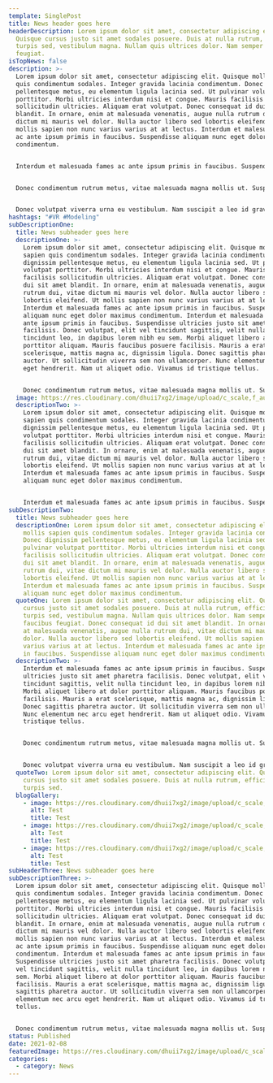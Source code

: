```yaml
---
template: SinglePost
title: News header goes here
headerDescription: Lorem ipsum dolor sit amet, consectetur adipiscing elit.
  Quisque cursus justo sit amet sodales posuere. Duis at nulla rutrum, efficitur
  turpis sed, vestibulum magna. Nullam quis ultrices dolor. Nam semper faucibus
  feugiat.
isTopNews: false
description: >-
  Lorem ipsum dolor sit amet, consectetur adipiscing elit. Quisque mollis sapien
  quis condimentum sodales. Integer gravida lacinia condimentum. Donec dignissim
  pellentesque metus, eu elementum ligula lacinia sed. Ut pulvinar volutpat
  porttitor. Morbi ultricies interdum nisi et congue. Mauris facilisis
  sollicitudin ultricies. Aliquam erat volutpat. Donec consequat id dui sit amet
  blandit. In ornare, enim at malesuada venenatis, augue nulla rutrum dui, vitae
  dictum mi mauris vel dolor. Nulla auctor libero sed lobortis eleifend. Ut
  mollis sapien non nunc varius varius at at lectus. Interdum et malesuada fames
  ac ante ipsum primis in faucibus. Suspendisse aliquam nunc eget dolor maximus
  condimentum.


  Interdum et malesuada fames ac ante ipsum primis in faucibus. Suspendisse ultricies justo sit amet pharetra facilisis. Donec volutpat, elit vel tincidunt sagittis, velit nulla tincidunt leo, in dapibus lorem nibh eu sem. Morbi aliquet libero at dolor porttitor aliquam. Mauris faucibus posuere facilisis. Mauris a erat scelerisque, mattis magna ac, dignissim ligula. Donec sagittis pharetra auctor. Ut sollicitudin viverra sem non ullamcorper. Nunc elementum nec arcu eget hendrerit. Nam ut aliquet odio. Vivamus id tristique tellus.


  Donec condimentum rutrum metus, vitae malesuada magna mollis ut. Suspendisse diam nulla, consectetur eget tortor sit amet, ultrices egestas ex. Nam id rutrum risus. Suspendisse eu mauris nisi. Quisque aliquet ex vitae dui auctor, at hendrerit ipsum laoreet. Nulla convallis, ante quis efficitur sodales, diam nunc sollicitudin nibh, non vehicula quam massa eget enim. Interdum et malesuada fames ac ante ipsum primis in faucibus.


  Donec volutpat viverra urna eu vestibulum. Nam suscipit a leo id gravida. Proin accumsan consequat dui. Donec placerat non dolor quis pulvinar. Vestibulum ante ipsum primis in faucibus orci luctus et ultrices posuere cubilia curae; Sed sit amet augue ullamcorper, consectetur dui ac, ullamcorper lorem. Curabitur nibh nunc, varius quis malesuada at, varius nec velit. Mauris ultricies hendrerit lorem a pretium. Proin nec euismod felis. Donec sed efficitur lacus. Mauris vehicula ex lacus, eu efficitur risus dapibus eget. Integer sagittis sem ante, id volutpat sapien sagittis ac.
hashtags: "#VR #Modeling"
subDescriptionOne:
  title: News subheader goes here
  descriptionOne: >-
    Lorem ipsum dolor sit amet, consectetur adipiscing elit. Quisque mollis
    sapien quis condimentum sodales. Integer gravida lacinia condimentum. Donec
    dignissim pellentesque metus, eu elementum ligula lacinia sed. Ut pulvinar
    volutpat porttitor. Morbi ultricies interdum nisi et congue. Mauris
    facilisis sollicitudin ultricies. Aliquam erat volutpat. Donec consequat id
    dui sit amet blandit. In ornare, enim at malesuada venenatis, augue nulla
    rutrum dui, vitae dictum mi mauris vel dolor. Nulla auctor libero sed
    lobortis eleifend. Ut mollis sapien non nunc varius varius at at lectus.
    Interdum et malesuada fames ac ante ipsum primis in faucibus. Suspendisse
    aliquam nunc eget dolor maximus condimentum. Interdum et malesuada fames ac
    ante ipsum primis in faucibus. Suspendisse ultricies justo sit amet pharetra
    facilisis. Donec volutpat, elit vel tincidunt sagittis, velit nulla
    tincidunt leo, in dapibus lorem nibh eu sem. Morbi aliquet libero at dolor
    porttitor aliquam. Mauris faucibus posuere facilisis. Mauris a erat
    scelerisque, mattis magna ac, dignissim ligula. Donec sagittis pharetra
    auctor. Ut sollicitudin viverra sem non ullamcorper. Nunc elementum nec arcu
    eget hendrerit. Nam ut aliquet odio. Vivamus id tristique tellus.


    Donec condimentum rutrum metus, vitae malesuada magna mollis ut. Suspendisse diam nulla, consectetur eget tortor sit amet, ultrices egestas ex. Nam id rutrum risus. Suspendisse eu mauris nisi. Quisque aliquet ex vitae dui auctor, at hendrerit ipsum laoreet. Nulla convallis, ante quis efficitur sodales, diam nunc sollicitudin nibh, non vehicula quam massa eget enim. Interdum et malesuada fames ac ante ipsum primis in faucibus.
  image: https://res.cloudinary.com/dhuii7xg2/image/upload/c_scale,f_auto,q_auto,w_auto/v1612792118/blog/news/010_2_b9ungi.png
  descriptionTwo: >-
    Lorem ipsum dolor sit amet, consectetur adipiscing elit. Quisque mollis
    sapien quis condimentum sodales. Integer gravida lacinia condimentum. Donec
    dignissim pellentesque metus, eu elementum ligula lacinia sed. Ut pulvinar
    volutpat porttitor. Morbi ultricies interdum nisi et congue. Mauris
    facilisis sollicitudin ultricies. Aliquam erat volutpat. Donec consequat id
    dui sit amet blandit. In ornare, enim at malesuada venenatis, augue nulla
    rutrum dui, vitae dictum mi mauris vel dolor. Nulla auctor libero sed
    lobortis eleifend. Ut mollis sapien non nunc varius varius at at lectus.
    Interdum et malesuada fames ac ante ipsum primis in faucibus. Suspendisse
    aliquam nunc eget dolor maximus condimentum.


    Interdum et malesuada fames ac ante ipsum primis in faucibus. Suspendisse ultricies justo sit amet pharetra facilisis. Donec volutpat, elit vel tincidunt sagittis, velit nulla tincidunt leo, in dapibus lorem nibh eu sem. Morbi aliquet libero at dolor porttitor aliquam. Mauris faucibus posuere facilisis. Mauris a erat scelerisque, mattis magna ac, dignissim ligula. Donec sagittis pharetra auctor. Ut sollicitudin viverra sem non ullamcorper. Nunc elementum nec arcu eget hendrerit. Nam ut aliquet odio. Vivamus id tristique tellus.
subDescriptionTwo:
  title: News subheader goes here
  descriptionOne: Lorem ipsum dolor sit amet, consectetur adipiscing elit. Quisque
    mollis sapien quis condimentum sodales. Integer gravida lacinia condimentum.
    Donec dignissim pellentesque metus, eu elementum ligula lacinia sed. Ut
    pulvinar volutpat porttitor. Morbi ultricies interdum nisi et congue. Mauris
    facilisis sollicitudin ultricies. Aliquam erat volutpat. Donec consequat id
    dui sit amet blandit. In ornare, enim at malesuada venenatis, augue nulla
    rutrum dui, vitae dictum mi mauris vel dolor. Nulla auctor libero sed
    lobortis eleifend. Ut mollis sapien non nunc varius varius at at lectus.
    Interdum et malesuada fames ac ante ipsum primis in faucibus. Suspendisse
    aliquam nunc eget dolor maximus condimentum.
  quoteOne: Lorem ipsum dolor sit amet, consectetur adipiscing elit. Quisque
    cursus justo sit amet sodales posuere. Duis at nulla rutrum, efficitur
    turpis sed, vestibulum magna. Nullam quis ultrices dolor. Nam semper
    faucibus feugiat. Donec consequat id dui sit amet blandit. In ornare, enim
    at malesuada venenatis, augue nulla rutrum dui, vitae dictum mi mauris vel
    dolor. Nulla auctor libero sed lobortis eleifend. Ut mollis sapien non nunc
    varius varius at at lectus. Interdum et malesuada fames ac ante ipsum primis
    in faucibus. Suspendisse aliquam nunc eget dolor maximus condimentum.
  descriptionTwo: >-
    Interdum et malesuada fames ac ante ipsum primis in faucibus. Suspendisse
    ultricies justo sit amet pharetra facilisis. Donec volutpat, elit vel
    tincidunt sagittis, velit nulla tincidunt leo, in dapibus lorem nibh eu sem.
    Morbi aliquet libero at dolor porttitor aliquam. Mauris faucibus posuere
    facilisis. Mauris a erat scelerisque, mattis magna ac, dignissim ligula.
    Donec sagittis pharetra auctor. Ut sollicitudin viverra sem non ullamcorper.
    Nunc elementum nec arcu eget hendrerit. Nam ut aliquet odio. Vivamus id
    tristique tellus.


    Donec condimentum rutrum metus, vitae malesuada magna mollis ut. Suspendisse diam nulla, consectetur eget tortor sit amet, ultrices egestas ex. Nam id rutrum risus. Suspendisse eu mauris nisi. Quisque aliquet ex vitae dui auctor, at hendrerit ipsum laoreet. Nulla convallis, ante quis efficitur sodales, diam nunc sollicitudin nibh, non vehicula quam massa eget enim. Interdum et malesuada fames ac ante ipsum primis in faucibus.


    Donec volutpat viverra urna eu vestibulum. Nam suscipit a leo id gravida. Proin accumsan consequat dui. Donec placerat non dolor quis pulvinar. Vestibulum ante ipsum primis in faucibus orci luctus et ultrices posuere cubilia curae; Sed sit amet augue ullamcorper, consectetur dui ac, ullamcorper lorem. Curabitur nibh nunc, varius quis malesuada at, varius nec velit. Mauris ultricies hendrerit lorem a pretium. Proin nec euismod felis. Donec sed efficitur lacus. Mauris vehicula ex lacus, eu efficitur risus dapibus eget. Integer sagittis sem ante, id volutpat sapien sagittis ac.
  quoteTwo: Lorem ipsum dolor sit amet, consectetur adipiscing elit. Quisque
    cursus justo sit amet sodales posuere. Duis at nulla rutrum, efficitur
    turpis sed.
  blogGallery:
    - image: https://res.cloudinary.com/dhuii7xg2/image/upload/c_scale,f_auto,q_auto,w_auto/v1612792117/blog/news/070_1_zzo3rr.png
      alt: Test
      title: Test
    - image: https://res.cloudinary.com/dhuii7xg2/image/upload/c_scale,f_auto,q_auto,w_auto/v1612792117/blog/news/MAGIC_T3_2_1_bcm1pe.png
      alt: Test
      title: Test
    - image: https://res.cloudinary.com/dhuii7xg2/image/upload/c_scale,f_auto,q_auto,w_auto/v1612792118/blog/news/010_2_b9ungi.png
      alt: Test
      title: Test
subHeaderThree: News subheader goes here
subDescriptionThree: >-
  Lorem ipsum dolor sit amet, consectetur adipiscing elit. Quisque mollis sapien
  quis condimentum sodales. Integer gravida lacinia condimentum. Donec dignissim
  pellentesque metus, eu elementum ligula lacinia sed. Ut pulvinar volutpat
  porttitor. Morbi ultricies interdum nisi et congue. Mauris facilisis
  sollicitudin ultricies. Aliquam erat volutpat. Donec consequat id dui sit amet
  blandit. In ornare, enim at malesuada venenatis, augue nulla rutrum dui, vitae
  dictum mi mauris vel dolor. Nulla auctor libero sed lobortis eleifend. Ut
  mollis sapien non nunc varius varius at at lectus. Interdum et malesuada fames
  ac ante ipsum primis in faucibus. Suspendisse aliquam nunc eget dolor maximus
  condimentum. Interdum et malesuada fames ac ante ipsum primis in faucibus.
  Suspendisse ultricies justo sit amet pharetra facilisis. Donec volutpat, elit
  vel tincidunt sagittis, velit nulla tincidunt leo, in dapibus lorem nibh eu
  sem. Morbi aliquet libero at dolor porttitor aliquam. Mauris faucibus posuere
  facilisis. Mauris a erat scelerisque, mattis magna ac, dignissim ligula. Donec
  sagittis pharetra auctor. Ut sollicitudin viverra sem non ullamcorper. Nunc
  elementum nec arcu eget hendrerit. Nam ut aliquet odio. Vivamus id tristique
  tellus.


  Donec condimentum rutrum metus, vitae malesuada magna mollis ut. Suspendisse diam nulla, consectetur eget tortor sit amet, ultrices egestas ex. Nam id rutrum risus. Suspendisse eu mauris nisi. Quisque aliquet ex vitae dui auctor, at hendrerit ipsum laoreet. Nulla convallis, ante quis efficitur sodales, diam nunc sollicitudin nibh, non vehicula quam massa eget enim. Interdum et malesuada fames ac ante ipsum primis in faucibus.
status: Published
date: 2021-02-08
featuredImage: https://res.cloudinary.com/dhuii7xg2/image/upload/c_scale,f_auto,q_auto,w_auto/v1612792117/blog/news/MAGIC_T3_2_1_bcm1pe.png
categories:
  - category: News
---
```

